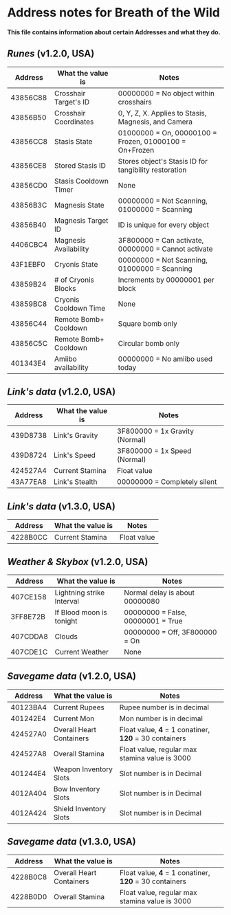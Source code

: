 # Address notes for Breath of the Wild
#### This file contains information about certain Addresses and what they do.

## _Runes_ (v1.2.0, USA)
|Address |  What the value is  |   Notes
|--------|---------------------|----------
|43856C88|Crosshair Target's ID|00000000 = No object within crosshairs
|43856B50|Crosshair Coordinates|0, Y, Z, X. Applies to Stasis, Magnesis, and Camera
|43856CC8|Stasis State         |01000000 = On, 00000100 = Frozen, 01000100 = On+Frozen
|43856CE8|Stored Stasis ID     |Stores object's Stasis ID for tangibility restoration
|43856CD0|Stasis Cooldown Timer|None
|43856B3C|Magnesis State       |00000000 = Not Scanning, 01000000 = Scanning
|43856B40|Magnesis Target ID   |ID is unique for every object
|4406CBC4|Magnesis Availability|3F800000 = Can activate, 00000000 = Cannot activate
|43F1EBF0|Cryonis State        |00000000 = Not Scanning, 01000000 = Scanning
|43859B24|# of Cryonis Blocks  |Increments by 00000001 per block
|43859BC8|Cryonis Cooldown Time|None 
|43856C44|Remote Bomb+ Cooldown|Square bomb only
|43856C5C|Remote Bomb+ Cooldown|Circular bomb only
|401343E4|Amiibo availability  |00000000 = No amiibo used today

## _Link's data_ (v1.2.0, USA)
|Address |  What the value is     |   Notes
|--------|------------------------|----------
|439D8738|Link's Gravity          |3F800000 = 1x Gravity (Normal)
|439D8724|Link's Speed            |3F800000 = 1x Speed (Normal)
|424527A4|Current Stamina         |Float value
|43A77EA8|Link's Stealth          |00000000 = Completely silent

## _Link's data_ (v1.3.0, USA)
|Address |  What the value is     |   Notes
|--------|------------------------|----------
|4228B0CC|Current Stamina         |Float value

## _Weather & Skybox_ (v1.2.0, USA)
|Address |    What the value is    |   Notes
|--------|-------------------------|----------
|407CE158|Lightning strike Interval|Normal delay is about 00000080
|3FF8E72B|If Blood moon is tonight |00000000 = False, 00000001 = True
|407CDDA8|Clouds                   |00000000 = Off, 3F800000 = On
|407CDE1C|Current Weather          |None

## _Savegame data_ (v1.2.0, USA)
|Address |  What the value is     |   Notes
|--------|------------------------|----------
|40123BA4|Current Rupees          |Rupee number is in decimal
|401242E4|Current Mon             |Mon number is in decimal
|424527A0|Overall Heart Containers|Float value, **4** = 1 conatiner, **120** = 30 containers
|424527A8|Overall Stamina         |Float value, regular max stamina value is 3000
|401244E4|Weapon Inventory Slots  |Slot number is in Decimal
|4012A404|Bow Inventory Slots     |Slot number is in Decimal
|4012A424|Shield Inventory Slots  |Slot number is in Decimal

## _Savegame data_ (v1.3.0, USA)
|Address |  What the value is     |   Notes
|--------|------------------------|----------
|4228B0C8|Overall Heart Containers|Float value, **4** = 1 conatiner, **120** = 30 containers
|4228B0D0|Overall Stamina         |Float value, regular max stamina value is 3000
